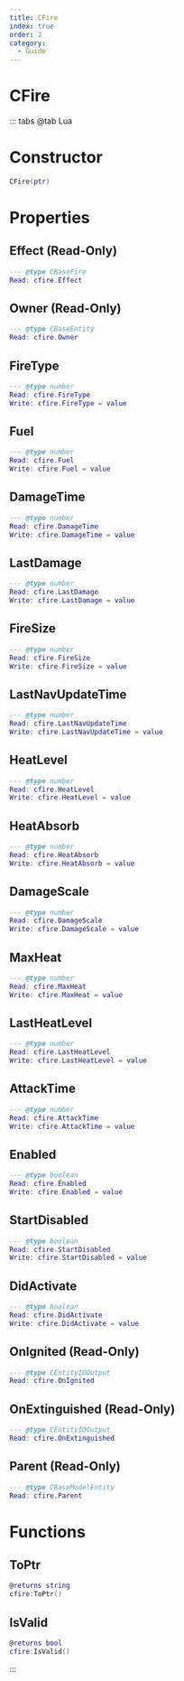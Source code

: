 ```yaml
---
title: CFire
index: true
order: 2
category:
  - Guide
---
```


# CFire

::: tabs
@tab Lua
# Constructor
```lua
CFire(ptr)
```
# Properties
## Effect (Read-Only)
```lua
--- @type CBaseFire
Read: cfire.Effect
```
## Owner (Read-Only)
```lua
--- @type CBaseEntity
Read: cfire.Owner
```
## FireType 
```lua
--- @type number
Read: cfire.FireType
Write: cfire.FireType = value
```
## Fuel 
```lua
--- @type number
Read: cfire.Fuel
Write: cfire.Fuel = value
```
## DamageTime 
```lua
--- @type number
Read: cfire.DamageTime
Write: cfire.DamageTime = value
```
## LastDamage 
```lua
--- @type number
Read: cfire.LastDamage
Write: cfire.LastDamage = value
```
## FireSize 
```lua
--- @type number
Read: cfire.FireSize
Write: cfire.FireSize = value
```
## LastNavUpdateTime 
```lua
--- @type number
Read: cfire.LastNavUpdateTime
Write: cfire.LastNavUpdateTime = value
```
## HeatLevel 
```lua
--- @type number
Read: cfire.HeatLevel
Write: cfire.HeatLevel = value
```
## HeatAbsorb 
```lua
--- @type number
Read: cfire.HeatAbsorb
Write: cfire.HeatAbsorb = value
```
## DamageScale 
```lua
--- @type number
Read: cfire.DamageScale
Write: cfire.DamageScale = value
```
## MaxHeat 
```lua
--- @type number
Read: cfire.MaxHeat
Write: cfire.MaxHeat = value
```
## LastHeatLevel 
```lua
--- @type number
Read: cfire.LastHeatLevel
Write: cfire.LastHeatLevel = value
```
## AttackTime 
```lua
--- @type number
Read: cfire.AttackTime
Write: cfire.AttackTime = value
```
## Enabled 
```lua
--- @type boolean
Read: cfire.Enabled
Write: cfire.Enabled = value
```
## StartDisabled 
```lua
--- @type boolean
Read: cfire.StartDisabled
Write: cfire.StartDisabled = value
```
## DidActivate 
```lua
--- @type boolean
Read: cfire.DidActivate
Write: cfire.DidActivate = value
```
## OnIgnited (Read-Only)
```lua
--- @type CEntityIOOutput
Read: cfire.OnIgnited
```
## OnExtinguished (Read-Only)
```lua
--- @type CEntityIOOutput
Read: cfire.OnExtinguished
```
## Parent (Read-Only)
```lua
--- @type CBaseModelEntity
Read: cfire.Parent
```
# Functions
## ToPtr
```lua
@returns string
cfire:ToPtr()
```
## IsValid
```lua
@returns bool
cfire:IsValid()
```

:::